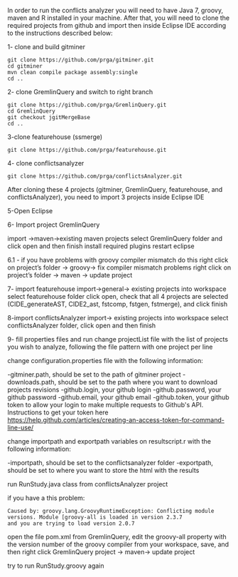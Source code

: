 In order to run the conflicts analyzer you will need to have Java 7, groovy, maven and R installed in your machine. 
After that, you will need to clone the required projects from github and import then inside Eclipse IDE according 
to the instructions described below:

1- clone and build gitminer

    git clone https://github.com/prga/gitminer.git
    cd gitminer
    mvn clean compile package assembly:single
    cd ..

2- clone GremlinQuery and switch to right branch

    git clone https://github.com/prga/GremlinQuery.git
    cd GremlinQuery
    git checkout jgitMergeBase
    cd ..

3-clone featurehouse (ssmerge) 

    git clone https://github.com/prga/featurehouse.git

4- clone conflictsanalyzer

    git clone https://github.com/prga/conflictsAnalyzer.git

After cloning these 4 projects (gitminer, GremlinQuery, featurehouse, and conflictsAnalyzer), you need to import 3 projects
inside Eclipse IDE

5-Open Eclipse

6- Import project GremlinQuery

import ->maven->existing maven projects
select GremlinQuery folder and click open and then finish
install required plugins
restart eclipse

6.1 - if you have problems with groovy compiler mismatch do this
right click on project’s folder -> groovy-> fix compiler mismatch problems
right click on project’s folder -> maven -> update project

7- import featurehouse
import->general-> existing projects into workspace
select featurehouse folder click open, check that all 4 projects are selected (CIDE_generateAST, CIDE2_ast, 
fstcomp, fstgen, fstmerge), and click finish

8-import conflictsAnalyzer
import-> existing projects into workspace
select conflictsAnalyzer folder, click open and then finish

9- fill properties files and run
change projectList file with the list of projects you wish to analyze, following the file pattern with one project per line

change configuration.properties file with the following information:

-gitminer.path, should be set to the path of gitminer project
-downloads.path, should be set to the path where you want to download projects revisions
-github.login, your github login
-github.password, your github password
-github.email, your github email 
-github.token, your github token to allow your login to make multiple requests to Github's API. Instructions to get your token
here https://help.github.com/articles/creating-an-access-token-for-command-line-use/

change importpath and exportpath variables on resultscript.r with the following information:

-importpath, should be set to the conflictsanalyzer folder
-exportpath, should be set to where you want to store the html with the results

run RunStudy.java class from conflictsAnalyzer project

if you have a this problem:

    Caused by: groovy.lang.GroovyRuntimeException: Conflicting module versions. Module [groovy-all is loaded in version 2.3.7
    and you are trying to load version 2.0.7

open the file pom.xml from GremlinQuery, edit the groovy-all property with the version number of the groovy compiler from your
workspace, save, and then right click GremlinQuery project -> maven-> update project

try to run RunStudy.groovy again
